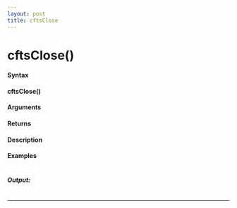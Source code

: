 ```yaml
---
layout: post
title: cftsClose
---
```


# cftsClose()


#### Syntax

#### cftsClose()

#### Arguments

#### Returns

#### Description

#### Examples

```

```

##### Output:

```

```

---